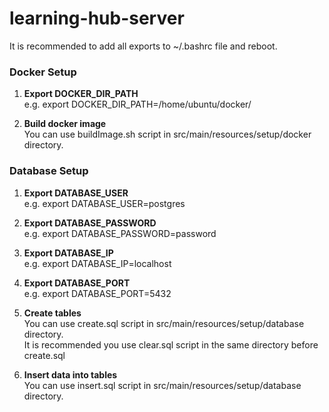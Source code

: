 # learning-hub-server


It is recommended to add all exports to  ~/.bashrc file and reboot.

### Docker Setup

1. **Export DOCKER_DIR_PATH** \
e.g. export DOCKER_DIR_PATH=/home/ubuntu/docker/

2. **Build docker image** \
You can use buildImage.sh script in src/main/resources/setup/docker directory.

### Database Setup

1. **Export DATABASE_USER** \
e.g. export DATABASE_USER=postgres

2. **Export DATABASE_PASSWORD** \
e.g. export DATABASE_PASSWORD=password

3. **Export DATABASE_IP** \
e.g. export DATABASE_IP=localhost

4. **Export DATABASE_PORT** \
e.g. export DATABASE_PORT=5432

5. **Create tables** \
You can use create.sql script in src/main/resources/setup/database directory. \
It is recommended you use clear.sql script in the same directory before create.sql

6. **Insert data into tables** \
You can use insert.sql script in src/main/resources/setup/database directory.

